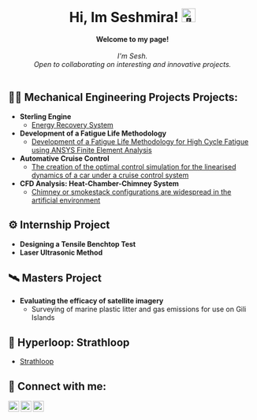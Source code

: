 <h1 align="center">Hi, Im Seshmira! <img src="https://github.com/wervlad/wervlad/assets/24524555/766d336d-b87d-44ba-807c-c51de2bc6b4d" width="28px" alt="👋"></h1>

<p align="center">
    <b>Welcome to my page!</b><br><br>
    <i>
        I'm Sesh.<br>
        Open to collaborating on interesting and innovative projects.<br>
    </i><br>

<h2> 👩‍💻 Mechanical Engineering Projects Projects:</h2>

- <b>Sterling Engine</b>
  - [Energy Recovery System](https://github.com/sim206/G13SterlingEngine/tree/main)
- <b>Development of a Fatigue Life Methodology</b>
  - [Development of a Fatigue Life Methodology for High Cycle Fatigue using ANSYS Finite Element Analysis](https://github.com/sim206/HCF_Dissertation/tree/main)
- <b>Automative Cruise Control</b>
  - [The creation of the optimal control simulation for the linearised dynamics of a car under a cruise control system](https://github.com/sim206/Automative_Cruise_Control)
- <b>CFD Analysis: Heat-Chamber-Chimney System</b>
  - [Chimney or smokestack configurations are widespread in the artificial environment](https://github.com/sim206/CFD/tree/main)


<h2>⚙️ Internship Project </h2>

- <b>Designing a Tensile Benchtop Test</b>
- <b>Laser Ultrasonic Method</b>

<h2> 🛰 Masters Project </h2>

- <b>Evaluating the efficacy of satellite imagery </b>
   - Surveying of marine plastic litter and gas emissions for use on Gili Islands

<h2> 🚄 Hyperloop: Strathloop </h2>

- [Strathloop](https://strathloop.com/)


<h2> 🤳 Connect with me:</h2>

[<img align="left" alt="JoshMadakor | Twitter" width="22px" src="https://cdn.jsdelivr.net/npm/simple-icons@v3/icons/twitter.svg" />][twitter]
[<img align="left" alt="JoshMadakor | LinkedIn" width="22px" src="https://cdn.jsdelivr.net/npm/simple-icons@v3/icons/linkedin.svg" />][linkedin]
[<img align="left" alt="JoshMadakor | Instagram" width="22px" src="https://cdn.jsdelivr.net/npm/simple-icons@v3/icons/instagram.svg" />][instagram]

[twitter]: [https://twitter.com/seshmira](https://twitter.com/seshmira)
[instagram]: https://www.instagram.com/sesh_mira/
[linkedin]: [https://linkedin.com/in/seshmira](https://www.linkedin.com/in/seshmira-mahilall/)

<!--


  

Here are some ideas to get you started:

- 🔭 I’m currently working on ...
- 🌱 I’m currently learning ...
- 👯 I’m looking to collaborate on ...
- 🤔 I’m looking for help with ...
- 💬 Ask me about ...
- 📫 How to reach me: ...
- 😄 Pronouns: ...
- ⚡ Fun fact: ...
-->

